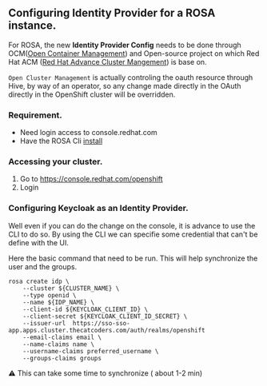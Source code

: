 ## Configuring Identity Provider for a ROSA instance.

For ROSA, the new __Identity Provider Config__ needs to be done through OCM([Open Container Management](https://open-cluster-management.io/)) and Open-source project on which Red Hat ACM ([Red Hat Advance Cluster Mangement](https://www.redhat.com/en/technologies/management/advanced-cluster-management)) is base on. 


`Open Cluster Management` is actually controling the oauth resource through Hive, by way of an operator, so any change made directly in the OAuth directly in the OpenShift cluster will be overridden.

### Requirement.

* Need login access to console.redhat.com
* Have the ROSA Cli [install](https://docs.openshift.com/rosa/rosa_install_access_delete_clusters/rosa_getting_started_iam/rosa-installing-rosa.html)


###  Accessing your cluster.

1. Go to  https://console.redhat.com/openshift
2. Login


### Configuring Keycloak as an Identity Provider.

Well even if you can do the change on the console, it is advance to use the CLI to do so. By using the CLI we can specifie some credential that can't be define with the UI.

Here the basic command that need to be run.  This will help synchronize the user and the groups.


```
rosa create idp \
    --cluster ${CLUSTER_NAME} \
    --type openid \
    --name ${IDP_NAME} \
    --client-id ${KEYCLOAK_CLIENT_ID} \
    --client-secret ${KEYCLOAK_CLIENT_ID_SECRET} \
    --issuer-url  https://sso-sso-app.apps.cluster.thecatcoders.com/auth/realms/openshift
    --email-claims email \
    --name-claims name \
    --username-claims preferred_username \
    --groups-claims groups
```

:warning: This can take some time to synchronize ( about 1-2 min)
